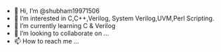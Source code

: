 - 👋 Hi, I’m @shubham19971506
- 👀 I’m interested in C,C++,Verilog, System Verilog,UVM,Perl Scripting.
- 🌱 I’m currently learning C & Verilog
- 💞️ I’m looking to collaborate on ...
- 📫 How to reach me ...

<!---
shubham19971506/shubham19971506 is a ✨ special ✨ repository because its `README.md` (this file) appears on your GitHub profile.
You can click the Preview link to take a look at your changes.
--->
